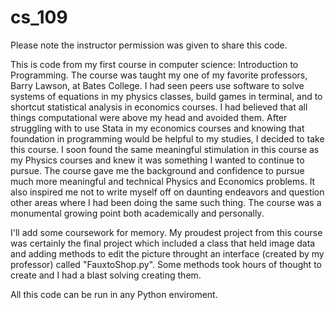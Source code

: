 # cs_109
Please note the instructor permission was given to share this code.

This is code from my first course in computer science: Introduction to Programming. The course was taught my one of my favorite professors, Barry Lawson, at Bates College. I had seen peers use software to solve systems of equations in my physics classes, build games in terminal, and to shortcut statistical analysis in economics courses. I had believed that all things computational were above my head and avoided them. After struggling with to use Stata in my economics courses and knowing that foundation in programming would be helpful to my studies, I decided to take this course. I soon found the same meaningful stimulation in this course as my Physics courses and knew it was something I wanted to continue to pursue. The course gave me the background and confidence to pursue much more meaningful and technical Physics and Economics problems. It also inspired me not to write myself off on daunting endeavors and question other areas where I had been doing the same such thing. The course was a monumental growing point both academically and personally.

I'll add some coursework for memory. My proudest project from this course was certainly the final project which included a class that held image data and adding methods to edit the picture throught an interface (created by my professor) called "FauxtoShop.py". Some methods took hours of thought to create and I had a blast solving creating them. 

All this code can be run in any Python enviroment.
